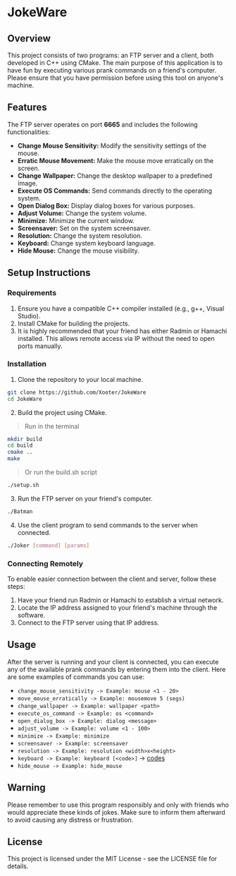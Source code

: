 # JokeWare

## Overview

This project consists of two programs: an FTP server and a client, both developed in C++ using CMake. The main purpose of this application is to have fun by executing various prank commands on a friend's computer. Please ensure that you have permission before using this tool on anyone's machine.

## Features

The FTP server operates on port **6665** and includes the following functionalities:

- **Change Mouse Sensitivity:** Modify the sensitivity settings of the mouse.
- **Erratic Mouse Movement:** Make the mouse move erratically on the screen.
- **Change Wallpaper:** Change the desktop wallpaper to a predefined image.
- **Execute OS Commands:** Send commands directly to the operating system.
- **Open Dialog Box:** Display dialog boxes for various purposes.
- **Adjust Volume:** Change the system volume.
- **Minimize:** Minimize the current window.
- **Screensaver:** Set on the system screensaver.
- **Resolution:** Change the system resolution.
- **Keyboard:** Change system keyboard language.
- **Hide Mouse:** Change the mouse visibility.

## Setup Instructions

### Requirements

1. Ensure you have a compatible C++ compiler installed (e.g., g++, Visual Studio).
2. Install CMake for building the projects.
3. It is highly recommended that your friend has either Radmin or Hamachi installed. This allows remote access via IP without the need to open ports manually.

### Installation

1. Clone the repository to your local machine.

```bash
git clone https://github.com/Xooter/JokeWare
cd JokeWare
```

2. Build the project using CMake.

> Run in the terminal

```bash
mkdir build
cd build
cmake ..
make
```

> Or run the build.sh script

```bash
./setup.sh
```

3. Run the FTP server on your friend's computer.

```bash
./Batman
```

4. Use the client program to send commands to the server when connected.

```bash
./Joker [command] [params]
```

### Connecting Remotely

To enable easier connection between the client and server, follow these steps:

1. Have your friend run Radmin or Hamachi to establish a virtual network.
2. Locate the IP address assigned to your friend's machine through the software.
3. Connect to the FTP server using that IP address.

## Usage

After the server is running and your client is connected, you can execute any of the available prank commands by entering them into the client. Here are some examples of commands you can use:

- `change_mouse_sensitivity -> Example: mouse <1 - 20>`
- `move_mouse_erratically -> Example: mousemove 5 (segs)`
- `change_wallpaper -> Example: wallpaper <path>`
- `execute_os_command -> Example: os <command>`
- `open_dialog_box -> Example: dialog <message>`
- `adjust_volume -> Example: volume <1 - 100>`
- `minimize -> Example: minimize`
- `screensaver -> Example: screensaver`
- `resolution -> Example: resolution <width>x<height>`
- `keyboard -> Example: keyboard [<code>]` -> [codes](https://learn.microsoft.com/es-es/windows-hardware/manufacture/desktop/windows-language-pack-default-values?view=windows-11)
- `hide_mouse -> Example: hide_mouse`

## Warning

Please remember to use this program responsibly and only with friends who would appreciate these kinds of jokes. Make sure to inform them afterward to avoid causing any distress or frustration.

## License

This project is licensed under the MIT License - see the LICENSE file for details.
